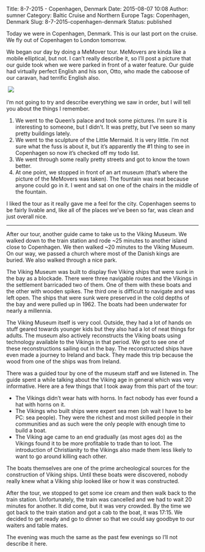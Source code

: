Title: 8-7-2015 - Copenhagen, Denmark
Date: 2015-08-07 10:08
Author: sumner
Category: Baltic Cruise and Northern Europe
Tags: Copenhagen, Denmark
Slug: 8-7-2015-copenhagen-denmark
Status: published

Today we were in Copenhagen, Denmark. This is our last port on the
cruise. We fly out of Copenhagen to London tomorrow.

We began our day by doing a MeMover tour. MeMovers are kinda like a
mobile elliptical, but not. I can’t really describe it, so I’ll post a
picture that our guide took when we were parked in front of a water
feature. Our guide had virtually perfect English and his son, Otto, who
made the caboose of our caravan, had terrific English also.

 [![](http://www.the-evans.family/sumner/blog/wp-content/uploads/2015/08/img_1494-1.jpg)](http://www.the-evans.family/sumner/blog/wp-content/uploads/2015/08/img_1494-1.jpg) 

I’m not going to try and describe everything we saw in order, but I will
tell you about the things I remember.

1.  We went to the Queen’s palace and took some pictures. I’m sure it is
    interesting to someone, but I didn’t. It was pretty, but I’ve seen
    so many pretty buildings lately.
2.  We went to the sculpture of the Little Mermaid. It is very little.
    I’m not sure what the fuss is about it, but it’s apparently the \#1
    thing to see in Copenhagen so now it’s checked off my todo list.
3.  We went through some really pretty streets and got to know the town
    better.
4.  At one point, we stopped in front of an art museum (that’s where the
    picture of the MeMovers was taken). The fountain was neat because
    anyone could go in it. I went and sat on one of the chairs in the
    middle of the fountain.

I liked the tour as it really gave me a feel for the city. Copenhagen
seems to be fairly livable and, like all of the places we’ve been so
far, was clean and just overall nice.

------------------------------------------------------------------------

After our tour, another guide came to take us to the Viking Museum. We
walked down to the train station and rode \~25 minutes to another island
close to Copenhagen. We then walked \~20 minutes to the Viking Museum.
On our way, we passed a church where most of the Danish kings are
buried. We also walked through a nice park.

The Viking Museum was built to display five Viking ships that were sunk
in the bay as a blockade. There were three navigable routes and the
Vikings in the settlement barricaded two of them. One of them with these
boats and the other with wooden spikes. The third one is difficult to
navigate and was left open. The ships that were sunk were preserved in
the cold depths of the bay and were pulled up in 1962. The boats had
been underwater for nearly a millennia.

The Viking Museum itself is very cool. Outside, they had a lot of hands
on stuff geared towards younger kids but they also had a lot of neat
things for adults. The museum also actively reconstructs the Viking
boats using technology available to the Vikings in that period. We got
to see one of these reconstructions sailing out in the bay. The
reconstructed ships have even made a journey to Ireland and back. They
made this trip because the wood from one of the ships was from Ireland.

There was a guided tour by one of the museum staff and we listened in.
The guide spent a while talking about the Viking age in general which
was very informative. Here are a few things that I took away from this
part of the tour:

-   The Vikings didn’t wear hats with horns. In fact nobody has ever
    found a hat with horns on it.
-   The Vikings who built ships were expert sea men (oh wait I have to
    be PC: sea people). They were the richest and most skilled people in
    their communities and as such were the only people with enough time
    to build a boat.
-   The Viking age came to an end gradually (as most ages do) as the
    Vikings found it to be more profitable to trade than to loot. The
    introduction of Christianity to the Vikings also made them less
    likely to want to go around killing each other.

The boats themselves are one of the prime archeological sources for the
construction of Viking ships. Until these boats were discovered, nobody
really knew what a Viking ship looked like or how it was constructed.

After the tour, we stopped to get some ice cream and then walk back to
the train station. Unfortunately, the train was cancelled and we had to
wait 20 minutes for another. It did come, but it was very crowded. By
the time we got back to the train station and got a cab to the boat, it
was 17:15. We decided to get ready and go to dinner so that we could say
goodbye to our waiters and table mates.

The evening was much the same as the past few evenings so I’ll not
describe it here.

